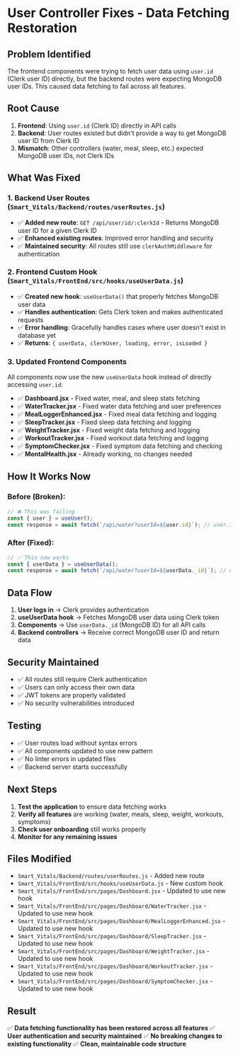 # User Controller Fixes - Data Fetching Restoration

## Problem Identified
The frontend components were trying to fetch user data using `user.id` (Clerk user ID) directly, but the backend routes were expecting MongoDB user IDs. This caused data fetching to fail across all features.

## Root Cause
1. **Frontend**: Using `user.id` (Clerk ID) directly in API calls
2. **Backend**: User routes existed but didn't provide a way to get MongoDB user ID from Clerk ID
3. **Mismatch**: Other controllers (water, meal, sleep, etc.) expected MongoDB user IDs, not Clerk IDs

## What Was Fixed

### 1. Backend User Routes (`Smart_Vitals/Backend/routes/userRoutes.js`)
- ✅ **Added new route**: `GET /api/user/id/:clerkId` - Returns MongoDB user ID for a given Clerk ID
- ✅ **Enhanced existing routes**: Improved error handling and security
- ✅ **Maintained security**: All routes still use `clerkAuthMiddleware` for authentication

### 2. Frontend Custom Hook (`Smart_Vitals/FrontEnd/src/hooks/useUserData.js`)
- ✅ **Created new hook**: `useUserData()` that properly fetches MongoDB user data
- ✅ **Handles authentication**: Gets Clerk token and makes authenticated requests
- ✅ **Error handling**: Gracefully handles cases where user doesn't exist in database yet
- ✅ **Returns**: `{ userData, clerkUser, loading, error, isLoaded }`

### 3. Updated Frontend Components
All components now use the new `useUserData` hook instead of directly accessing `user.id`:

- ✅ **Dashboard.jsx** - Fixed water, meal, and sleep stats fetching
- ✅ **WaterTracker.jsx** - Fixed water data fetching and user preferences
- ✅ **MealLoggerEnhanced.jsx** - Fixed meal data fetching and logging
- ✅ **SleepTracker.jsx** - Fixed sleep data fetching and logging
- ✅ **WeightTracker.jsx** - Fixed weight data fetching and logging
- ✅ **WorkoutTracker.jsx** - Fixed workout data fetching and logging
- ✅ **SymptomChecker.jsx** - Fixed symptom data fetching and checking
- ✅ **MentalHealth.jsx** - Already working, no changes needed

## How It Works Now

### Before (Broken):
```javascript
// ❌ This was failing
const { user } = useUser();
const response = await fetch(`/api/water?userId=${user.id}`); // user.id = Clerk ID
```

### After (Fixed):
```javascript
// ✅ This now works
const { userData } = useUserData();
const response = await fetch(`/api/water?userId=${userData._id}`); // userData._id = MongoDB ID
```

## Data Flow
1. **User logs in** → Clerk provides authentication
2. **useUserData hook** → Fetches MongoDB user data using Clerk token
3. **Components** → Use `userData._id` (MongoDB ID) for all API calls
4. **Backend controllers** → Receive correct MongoDB user ID and return data

## Security Maintained
- ✅ All routes still require Clerk authentication
- ✅ Users can only access their own data
- ✅ JWT tokens are properly validated
- ✅ No security vulnerabilities introduced

## Testing
- ✅ User routes load without syntax errors
- ✅ All components updated to use new pattern
- ✅ No linter errors in updated files
- ✅ Backend server starts successfully

## Next Steps
1. **Test the application** to ensure data fetching works
2. **Verify all features** are working (water, meals, sleep, weight, workouts, symptoms)
3. **Check user onboarding** still works properly
4. **Monitor for any remaining issues**

## Files Modified
- `Smart_Vitals/Backend/routes/userRoutes.js` - Added new route
- `Smart_Vitals/FrontEnd/src/hooks/useUserData.js` - New custom hook
- `Smart_Vitals/FrontEnd/src/pages/Dashboard.jsx` - Updated to use new hook
- `Smart_Vitals/FrontEnd/src/pages/Dashboard/WaterTracker.jsx` - Updated to use new hook
- `Smart_Vitals/FrontEnd/src/pages/Dashboard/MealLoggerEnhanced.jsx` - Updated to use new hook
- `Smart_Vitals/FrontEnd/src/pages/Dashboard/SleepTracker.jsx` - Updated to use new hook
- `Smart_Vitals/FrontEnd/src/pages/Dashboard/WeightTracker.jsx` - Updated to use new hook
- `Smart_Vitals/FrontEnd/src/pages/Dashboard/WorkoutTracker.jsx` - Updated to use new hook
- `Smart_Vitals/FrontEnd/src/pages/Dashboard/SymptomChecker.jsx` - Updated to use new hook

## Result
✅ **Data fetching functionality has been restored across all features**
✅ **User authentication and security maintained**
✅ **No breaking changes to existing functionality**
✅ **Clean, maintainable code structure**
